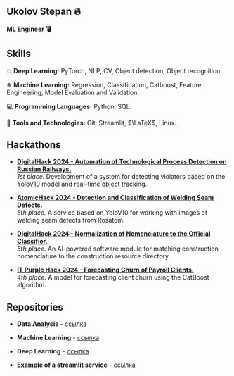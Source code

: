 ## Ukolov Stepan 🔥
**ML Engineer 💣**

## Skills
💥 **Deep Learning:** PyTorch, NLP, CV, Object detection, Object recognition.

❄ **Machine Learning:** Regression, Classification, Catboost, Feature Engineering, Model Evaluation and Validation.

💻 **Programming Languages:** Python, SQL.

🔧 **Tools and Technologies:** Git, Streamlit, $\LaTeX$, Linux.


## Hackathons

- **[DigitalHack 2024 - Automation of Technological Process Detection on Russian Railways.](https://github.com/ikanam-ai/Detection-of-technological-violations)**  
  _1st place._ Development of a system for detecting violators based on the YoloV10 model and real-time object tracking.

- **[AtomicHack 2024 - Detection and Classification of Welding Seam Defects.](https://github.com/ikanam-ai/Detection-of-welding-seams)**  
  _5th place._ A service based on YoloV10 for working with images of welding seam defects from Rosatom.

- **[DigitalHack 2024 - Normalization of Nomenclature to the Official Classifier.](https://github.com/ikanam-ai/nomenclature_normalization)**  
  _5th place._ An AI-powered software module for matching construction nomenclature to the construction resource directory.

- **[IT Purple Hack 2024 - Forecasting Churn of Payroll Clients.](https://github.com/ikanam-ai/SberClassification)**  
  _4th place._ A model for forecasting client churn using the CatBoost algorithm.

## Repositories

- **Data Analysis** - [ссылка](https://github.com/Y1OV/DA)

- **Machine Learning** - [ссылка](https://github.com/Y1OV/ML)

- **Deep Learning** - [ссылка](https://github.com/Y1OV/DL)

- **Example of a streamlit service** - [ссылка](https://github.com/Y1OV/AH_front)



